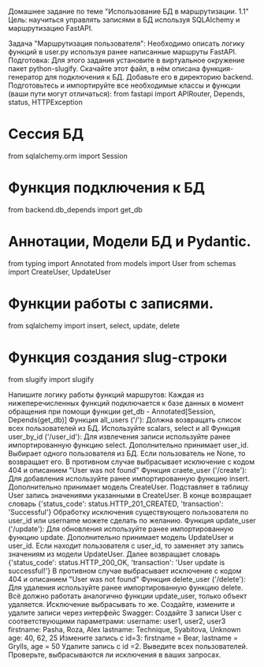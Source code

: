 Домашнее задание по теме "Использование БД в маршрутизации. 1.1"
Цель: научиться управлять записями в БД используя SQLAlchemy и маршрутизацию FastAPI.

Задача "Маршрутизация пользователя":
Необходимо описать логику функций в user.py используя ранее написанные маршруты FastAPI.
Подготовка:
Для этого задания установите в виртуальное окружение пакет python-slugify.
Скачайте этот файл, в нём описана функция-генератор для подключения к БД. Добавьте его в директорию backend.
Подготовьтесь и импортируйте все необходимые классы и функции (ваши пути могут отличаться):
from fastapi import APIRouter, Depends, status, HTTPException
# Сессия БД
from sqlalchemy.orm import Session
# Функция подключения к БД
from backend.db_depends import get_db
# Аннотации, Модели БД и Pydantic.
from typing import Annotated
from models import User
from schemas import CreateUser, UpdateUser
# Функции работы с записями.
from sqlalchemy import insert, select, update, delete
# Функция создания slug-строки
from slugify import slugify

Напишите логику работы функций маршрутов:
Каждая из нижеперечисленных функций подключается к базе данных в момент обращения при помощи функции get_db - Annotated[Session, Depends(get_db)]
Функция all_users ('/'):
Должна возвращать список всех пользователей из БД. Используйте scalars, select и all
Функция user_by_id ('/user_id'):
Для извлечения записи используйте ранее импортированную функцию select.
Дополнительно принимает user_id.
Выбирает одного пользователя из БД.
Если пользователь не None, то возвращает его.
В противном случае выбрасывает исключение с кодом 404 и описанием "User was not found"
Функция craete_user ('/create'):
Для добавления используйте ранее импортированную функцию insert.
Дополнительно принимает модель CreateUser.
Подставляет в таблицу User запись значениями указанными в CreateUser.
В конце возвращает словарь {'status_code': status.HTTP_201_CREATED, 'transaction': 'Successful'}
Обработку исключения существующего пользователя по user_id или username можете сделать по желанию.
Функция update_user ('/update'):
Для обновления используйте ранее импортированную функцию update.
Дополнительно принимает модель UpdateUser и user_id.
Если находит пользователя с user_id, то заменяет эту запись значениям из модели UpdateUser. Далее возвращает словарь {'status_code': status.HTTP_200_OK, 'transaction': 'User update is successful!'}
В противном случае выбрасывает исключение с кодом 404 и описанием "User was not found"
Функция delete_user ('/delete'):
Для удаления используйте ранее импортированную функцию delete.
Всё должно работать аналогично функции update_user, только объект удаляется.
Исключение выбрасывать то же.
Создайте, измените и удалите записи через интерфейс Swagger:
Создайте 3 записи User с соответствующими параметрами:
username: user1, user2, user3
firstname: Pasha, Roza, Alex
lastname: Technique, Syabitova, Unknown
age: 40, 62, 25
Измените запись с id=3: firstname = Bear, lastname = Grylls, age = 50
Удалите запись с id =2.
Выведите всех пользователей.
Проверьте, выбрасываются ли исключения в ваших запросах.
